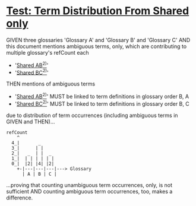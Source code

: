 # [Test: Term Distribution From Shared only](#test-term-distribution-from-shared-only)

GIVEN three glossaries 'Glossary A' and 'Glossary B' and 'Glossary C'
AND this document mentions ambiguous terms, only, which are contributing to multiple glossary's refCount each

*   '[Shared AB][1][<sup>2)</sup>][2]'
*   '[Shared BC][3][<sup>2)</sup>][4]'

THEN mentions of ambiguous terms

*   '[Shared AB][1][<sup>2)</sup>][2]' MUST be linked to term definitions in glossary order B, A
*   '[Shared BC][3][<sup>2)</sup>][4]' MUST be linked to term definitions in glossary order B, C

due to distribution of term occurrences (including ambiguous terms in GIVEN and THEN)...

    refCount
        ^
      4_|       _
      3_|      | |
      2_|   _  | |  _
      1_|  | | | | | |
      0_|  |2| |4| |2|
        +-|---|---|---|---> Glossary
          | A | B | C |

...proving that counting unambiguous term occurrences, only, is not sufficient
AND counting ambiguous term occurrences, too, makes a difference.

[1]: ./glossary-b.md#shared-ab "defined in glossary B and A."

[2]: ./glossary-a.md#shared-ab "defined in glossary A and B."

[3]: ./glossary-b.md#shared-bc "defined in glossary B and C."

[4]: ./glossary-c.md#shared-bc "defined in Glossary C and B."
